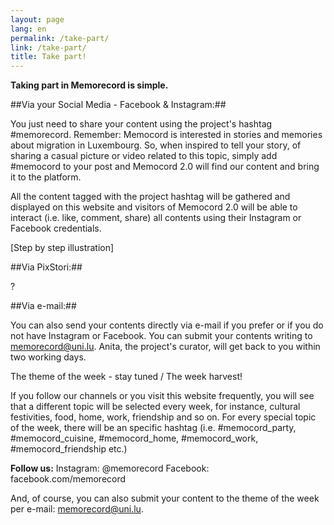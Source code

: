 ```yaml
---
layout: page
lang: en
permalink: /take-part/
link: /take-part/
title: Take part!
---
```


**Taking part in Memorecord is simple.** 
<!-- more -->

##Via your Social Media - Facebook & Instagram:## 

You just need to share your content using the project's hashtag #memorecord. Remember: Memocord is interested in stories and memories about migration in Luxembourg. So, when inspired to tell your story, of sharing a casual picture or video related to this topic, simply add #memocord to your post and Memocord 2.0 will find our content and bring it to the platform. 

All the content tagged with the project hashtag will be gathered and displayed on this website and visitors of Memocord 2.0 will be able to interact (i.e. like, comment, share) all contents using their Instagram or Facebook credentials. 

[Step by step illustration] 

##Via PixStori:## 

?

##Via e-mail:## 

You can also send your contents directly via e-mail if you prefer or if you do not have Instagram or Facebook. You can submit your contents writing to memorecord@uni.lu. Anita, the project's curator, will get back to you within two working days. 

The theme of the week - stay tuned / The week harvest! 

If you follow our channels or you visit this website frequently, you will see that a different topic will be selected every week, for instance, cultural festivities, food, home, work, friendship and so on. For every special topic of the week, there will be an specific hashtag (i.e. #memocord_party, #memocord_cuisine, #memocord_home, #memocord_work, #memocord_friendship etc.) 

**Follow us:**
Instagram: @memorecord
Facebook: facebook.com/memorecord

And, of course, you can also submit your content to the theme of the week per e-mail: memorecord@uni.lu.

